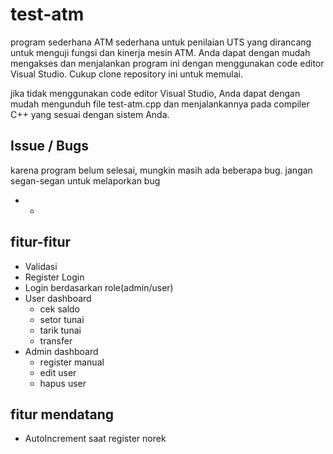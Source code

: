 # test-atm
program sederhana ATM sederhana untuk penilaian UTS yang dirancang untuk menguji
fungsi dan kinerja mesin ATM. Anda dapat dengan mudah mengakses dan menjalankan 
program ini dengan menggunakan code editor Visual Studio. Cukup clone repository
ini untuk memulai.

jika tidak menggunakan code editor Visual Studio, Anda dapat dengan mudah mengunduh
file test-atm.cpp dan menjalankannya pada compiler C++ yang sesuai dengan sistem Anda.

## Issue / Bugs
karena program belum selesai, mungkin masih ada beberapa bug.
jangan segan-segan untuk melaporkan bug
* -

## fitur-fitur
* Validasi
* Register Login
* Login berdasarkan role(admin/user)
* User dashboard
  - cek saldo	
  - setor tunai
  - tarik tunai
  - transfer
* Admin dashboard
  - register manual
  - edit user
  - hapus user

## fitur mendatang
* AutoIncrement saat register norek